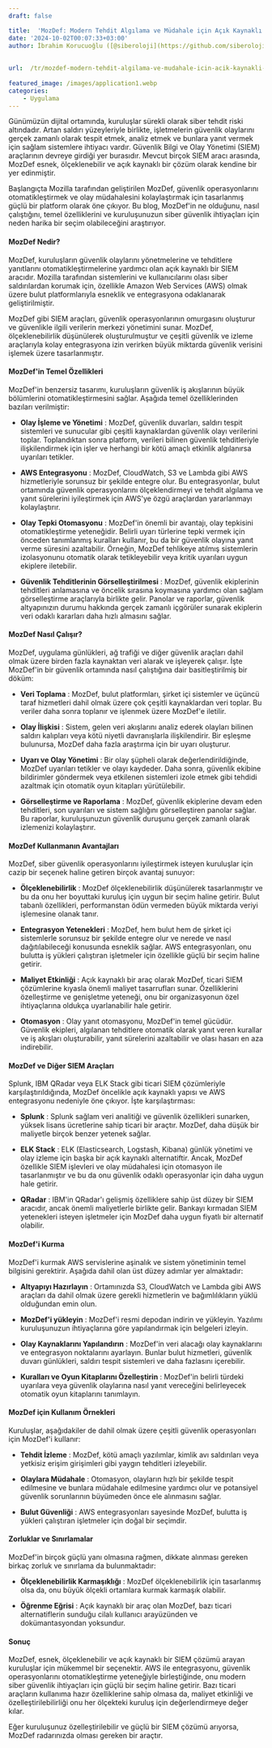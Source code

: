 ```yaml
---
draft: false

title:  'MozDef: Modern Tehdit Algılama ve Müdahale için Açık Kaynaklı Bir Güvenlik Aracı'
date: '2024-10-02T00:07:33+03:00'
author: İbrahim Korucuoğlu ([@siberoloji](https://github.com/siberoloji))
 
 
url:  /tr/mozdef-modern-tehdit-algilama-ve-mudahale-icin-acik-kaynakli-bir-guvenlik-araci/
 
featured_image: /images/application1.webp
categories:
    - Uygulama
---
```



Günümüzün dijital ortamında, kuruluşlar sürekli olarak siber tehdit riski altındadır. Artan saldırı yüzeyleriyle birlikte, işletmelerin güvenlik olaylarını gerçek zamanlı olarak tespit etmek, analiz etmek ve bunlara yanıt vermek için sağlam sistemlere ihtiyacı vardır. Güvenlik Bilgi ve Olay Yönetimi (SIEM) araçlarının devreye girdiği yer burasıdır. Mevcut birçok SIEM aracı arasında, MozDef esnek, ölçeklenebilir ve açık kaynaklı bir çözüm olarak kendine bir yer edinmiştir.



Başlangıçta Mozilla tarafından geliştirilen MozDef, güvenlik operasyonlarını otomatikleştirmek ve olay müdahalesini kolaylaştırmak için tasarlanmış güçlü bir platform olarak öne çıkıyor. Bu blog, MozDef'in ne olduğunu, nasıl çalıştığını, temel özelliklerini ve kuruluşunuzun  siber güvenlik ihtiyaçları için neden harika bir seçim olabileceğini araştırıyor.




#### MozDef Nedir?



MozDef, kuruluşların güvenlik olaylarını yönetmelerine ve tehditlere yanıtlarını otomatikleştirmelerine yardımcı olan açık kaynaklı bir SIEM aracıdır. Mozilla tarafından sistemlerini ve kullanıcılarını olası siber saldırılardan korumak için, özellikle Amazon Web Services (AWS) olmak üzere bulut platformlarıyla esneklik ve entegrasyona odaklanarak geliştirilmiştir.



MozDef gibi SIEM araçları, güvenlik operasyonlarının omurgasını oluşturur ve güvenlikle ilgili verilerin merkezi yönetimini sunar. MozDef, ölçeklenebilirlik düşünülerek oluşturulmuştur ve çeşitli güvenlik ve izleme araçlarıyla kolay entegrasyona izin verirken büyük miktarda güvenlik verisini işlemek üzere tasarlanmıştır.




#### MozDef'in Temel Özellikleri



MozDef'in benzersiz tasarımı, kuruluşların güvenlik iş akışlarının büyük bölümlerini otomatikleştirmesini sağlar. Aşağıda temel özelliklerinden bazıları verilmiştir:


* **Olay İşleme ve Yönetimi** : MozDef, güvenlik duvarları, saldırı tespit sistemleri ve sunucular gibi çeşitli kaynaklardan güvenlik olayı verilerini toplar. Toplandıktan sonra platform, verileri bilinen güvenlik tehditleriyle ilişkilendirmek için işler ve herhangi bir kötü amaçlı etkinlik algılanırsa uyarıları tetikler.

* **AWS Entegrasyonu** : MozDef, CloudWatch, S3 ve Lambda gibi AWS hizmetleriyle sorunsuz bir şekilde entegre olur. Bu entegrasyonlar, bulut ortamında güvenlik operasyonlarını ölçeklendirmeyi ve tehdit algılama ve yanıt sürelerini iyileştirmek için AWS'ye özgü araçlardan yararlanmayı kolaylaştırır.

* **Olay Tepki Otomasyonu** : MozDef'in önemli bir avantajı, olay tepkisini otomatikleştirme yeteneğidir. Belirli uyarı türlerine tepki vermek için önceden tanımlanmış kuralları kullanır, bu da bir güvenlik olayına yanıt verme süresini azaltabilir. Örneğin, MozDef tehlikeye atılmış sistemlerin izolasyonunu otomatik olarak tetikleyebilir veya kritik uyarıları uygun ekiplere iletebilir.

* **Güvenlik Tehditlerinin Görselleştirilmesi** : MozDef, güvenlik ekiplerinin tehditleri anlamasına ve öncelik sırasına koymasına yardımcı olan sağlam görselleştirme araçlarıyla birlikte gelir. Panolar ve raporlar, güvenlik altyapınızın durumu hakkında gerçek zamanlı içgörüler sunarak ekiplerin veri odaklı kararları daha hızlı almasını sağlar.





#### MozDef Nasıl Çalışır?



MozDef, uygulama günlükleri, ağ trafiği ve diğer güvenlik araçları dahil olmak üzere birden fazla kaynaktan veri alarak ve işleyerek çalışır. İşte MozDef'in bir güvenlik ortamında nasıl çalıştığına dair basitleştirilmiş bir döküm:


* **Veri Toplama** : MozDef, bulut platformları, şirket içi sistemler ve üçüncü taraf hizmetleri dahil olmak üzere çok çeşitli kaynaklardan veri toplar. Bu veriler daha sonra toplanır ve işlenmek üzere MozDef'e iletilir.

* **Olay İlişkisi** : Sistem, gelen veri akışlarını analiz ederek olayları bilinen saldırı kalıpları veya kötü niyetli davranışlarla ilişkilendirir. Bir eşleşme bulunursa, MozDef daha fazla araştırma için bir uyarı oluşturur.

* **Uyarı ve Olay Yönetimi** : Bir olay şüpheli olarak değerlendirildiğinde, MozDef uyarıları tetikler ve olayı kaydeder. Daha sonra, güvenlik ekibine bildirimler göndermek veya etkilenen sistemleri izole etmek gibi tehdidi azaltmak için otomatik oyun kitapları yürütülebilir.

* **Görselleştirme ve Raporlama** : MozDef, güvenlik ekiplerine devam eden tehditleri, son uyarıları ve sistem sağlığını görselleştiren panolar sağlar. Bu raporlar, kuruluşunuzun güvenlik duruşunu gerçek zamanlı olarak izlemenizi kolaylaştırır.





#### MozDef Kullanmanın Avantajları



MozDef, siber güvenlik operasyonlarını iyileştirmek isteyen kuruluşlar için cazip bir seçenek haline getiren birçok avantaj sunuyor:


* **Ölçeklenebilirlik** : MozDef ölçeklenebilirlik düşünülerek tasarlanmıştır ve bu da onu her boyuttaki kuruluş için uygun bir seçim haline getirir. Bulut tabanlı özellikleri, performanstan ödün vermeden büyük miktarda veriyi işlemesine olanak tanır.

* **Entegrasyon Yetenekleri** : MozDef, hem bulut hem de şirket içi sistemlerle sorunsuz bir şekilde entegre olur ve nerede ve nasıl dağıtılabileceği konusunda esneklik sağlar. AWS entegrasyonları, onu bulutta iş yükleri çalıştıran işletmeler için özellikle güçlü bir seçim haline getirir.

* **Maliyet Etkinliği** : Açık kaynaklı bir araç olarak MozDef, ticari SIEM çözümlerine kıyasla önemli maliyet tasarrufları sunar. Özelliklerini özelleştirme ve genişletme yeteneği, onu bir organizasyonun özel ihtiyaçlarına oldukça uyarlanabilir hale getirir.

* **Otomasyon** : Olay yanıt otomasyonu, MozDef'in temel gücüdür. Güvenlik ekipleri, algılanan tehditlere otomatik olarak yanıt veren kurallar ve iş akışları oluşturabilir, yanıt sürelerini azaltabilir ve olası hasarı en aza indirebilir.





#### MozDef ve Diğer SIEM Araçları



Splunk, IBM QRadar veya ELK Stack gibi ticari SIEM çözümleriyle karşılaştırıldığında, MozDef öncelikle açık kaynaklı yapısı ve AWS entegrasyonu nedeniyle öne çıkıyor. İşte karşılaştırması:


* **Splunk** : Splunk sağlam veri analitiği ve güvenlik özellikleri sunarken, yüksek lisans ücretlerine sahip ticari bir araçtır. MozDef, daha düşük bir maliyetle birçok benzer yetenek sağlar.

* **ELK Stack** : ELK (Elasticsearch, Logstash, Kibana) günlük yönetimi ve olay izleme için başka bir açık kaynaklı alternatiftir. Ancak, MozDef özellikle SIEM işlevleri ve olay müdahalesi için otomasyon ile tasarlanmıştır ve bu da onu güvenlik odaklı operasyonlar için daha uygun hale getirir.

* **QRadar** : IBM'in QRadar'ı gelişmiş özelliklere sahip üst düzey bir SIEM aracıdır, ancak önemli maliyetlerle birlikte gelir. Bankayı kırmadan SIEM yetenekleri isteyen işletmeler için MozDef daha uygun fiyatlı bir alternatif olabilir.





#### MozDef'i Kurma



MozDef'i kurmak AWS servislerine aşinalık ve sistem yönetiminin temel bilgisini gerektirir. Aşağıda dahil olan üst düzey adımlar yer almaktadır:


* **Altyapıyı Hazırlayın** : Ortamınızda S3, CloudWatch ve Lambda gibi AWS araçları da dahil olmak üzere gerekli hizmetlerin ve bağımlılıkların yüklü olduğundan emin olun.

* **MozDef'i yükleyin** : MozDef'i resmi depodan indirin ve yükleyin. Yazılımı kuruluşunuzun ihtiyaçlarına göre yapılandırmak için belgeleri izleyin.

* **Olay Kaynaklarını Yapılandırın** : MozDef'in veri alacağı olay kaynaklarını ve entegrasyon noktalarını ayarlayın. Bunlar bulut hizmetleri, güvenlik duvarı günlükleri, saldırı tespit sistemleri ve daha fazlasını içerebilir.

* **Kuralları ve Oyun Kitaplarını Özelleştirin** : MozDef'in belirli türdeki uyarılara veya güvenlik olaylarına nasıl yanıt vereceğini belirleyecek otomatik oyun kitaplarını tanımlayın.





#### MozDef için Kullanım Örnekleri



Kuruluşlar, aşağıdakiler de dahil olmak üzere çeşitli güvenlik operasyonları için MozDef'i kullanır:


* **Tehdit İzleme** : MozDef, kötü amaçlı yazılımlar, kimlik avı saldırıları veya yetkisiz erişim girişimleri gibi yaygın tehditleri izleyebilir.

* **Olaylara Müdahale** : Otomasyon, olayların hızlı bir şekilde tespit edilmesine ve bunlara müdahale edilmesine yardımcı olur ve potansiyel güvenlik sorunlarının büyümeden önce ele alınmasını sağlar.

* **Bulut Güvenliği** : AWS entegrasyonları sayesinde MozDef, bulutta iş yükleri çalıştıran işletmeler için doğal bir seçimdir.





#### Zorluklar ve Sınırlamalar



MozDef'in birçok güçlü yanı olmasına rağmen, dikkate alınması gereken birkaç zorluk ve sınırlama da bulunmaktadır:


* **Ölçeklenebilirlik Karmaşıklığı** : MozDef ölçeklenebilirlik için tasarlanmış olsa da, onu büyük ölçekli ortamlara kurmak karmaşık olabilir.

* **Öğrenme Eğrisi** : Açık kaynaklı bir araç olan MozDef, bazı ticari alternatiflerin sunduğu cilalı kullanıcı arayüzünden ve dokümantasyondan yoksundur.





#### Sonuç



MozDef, esnek, ölçeklenebilir ve açık kaynaklı bir SIEM çözümü arayan kuruluşlar için mükemmel bir seçenektir. AWS ile entegrasyonu, güvenlik operasyonlarını otomatikleştirme yeteneğiyle birleştiğinde, onu modern  siber güvenlik ihtiyaçları için güçlü bir seçim haline getirir. Bazı ticari araçların kullanıma hazır özelliklerine sahip olmasa da, maliyet etkinliği ve özelleştirilebilirliği onu her ölçekteki kuruluş için değerlendirmeye değer kılar.



Eğer kuruluşunuz özelleştirilebilir ve güçlü bir SIEM çözümü arıyorsa, MozDef radarınızda olması gereken bir araçtır.
